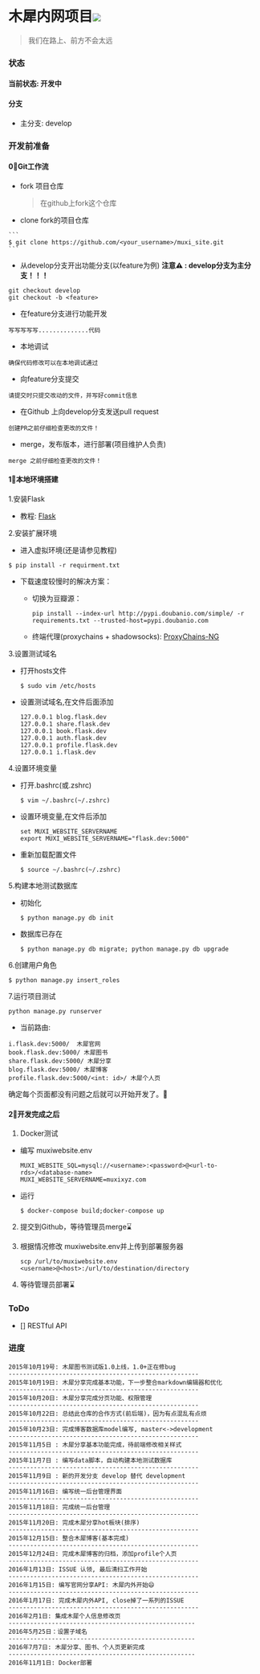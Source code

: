# 木犀内网项目<img src="http://muxistudio.com/static/images/favicon/favicon-32x32.png"> 

> 我们在路上、前方不会太远


### 状态
#### 当前状态: 开发中
#### 分支

* 主分支: develop

### 开发前准备


#### 0⃣️Git工作流

  * fork 项目仓库

    > 在github上fork这个仓库

  *  clone fork的项目仓库
    
    ```
    $ git clone https://github.com/<your_username>/muxi_site.git
    ```

  * 从develop分支开出功能分支(以feature为例)
  **注意⚠️  : develop分支为主分支！！！**
  
  ```
  git checkout develop
  git checkout -b <feature>
  ```
  
  * 在feature分支进行功能开发
  
  ```
  写写写写写..............代码
  ```
  * 本地调试
  
  ```
  确保代码修改可以在本地调试通过
  ```
  
  * 向feature分支提交

  ```
  请提交时只提交改动的文件，并写好commit信息
  ```
  * 在Github 上向develop分支发送pull request
 
  ```
  创建PR之前仔细检查更改的文件！
  ```
  
  * merge，发布版本，进行部署(项目维护人负责)
  
  ```
  merge 之前仔细检查更改的文件！
  ```

#### 1⃣️本地环境搭建
1.安装Flask

* 教程: [Flask](http://docs.jinkan.org/docs/flask/installation.html#installation)

2.安装扩展环境

  * 进入虚拟环境(还是请参见教程)

  ```
  $ pip install -r requirment.txt
  ```

  * 下载速度较慢时的解决方案：

    * 切换为豆瓣源：
   
       ```
       pip install --index-url http://pypi.doubanio.com/simple/ -r requirements.txt --trusted-host=pypi.doubanio.com
       ```
    * 终端代理(proxychains + shadowsocks):
    [ProxyChains-NG](https://github.com/rofl0r/proxychains-ng)

3.设置测试域名

* 打开hosts文件

   ```
   $ sudo vim /etc/hosts
   ```

* 设置测试域名,在文件后面添加
    
    ```
    127.0.0.1 blog.flask.dev
    127.0.0.1 share.flask.dev
    127.0.0.1 book.flask.dev
    127.0.0.1 auth.flask.dev
    127.0.0.1 profile.flask.dev
    127.0.0.1 i.flask.dev
    ```
    
4.设置环境变量

  * 打开.bashrc(或.zshrc)

    ```
    $ vim ~/.bashrc(~/.zshrc)
    ```
  * 设置环境变量,在文件后添加

    ```
    set MUXI_WEBSITE_SERVERNAME
    export MUXI_WEBSITE_SERVERNAME="flask.dev:5000"
    ```
  * 重新加载配置文件

    ```
    $ source ~/.bashrc(~/.zshrc) 
    ```
  
5.构建本地测试数据库
   
  * 初始化
   
    ```
    $ python manage.py db init
    ```

  * 数据库已存在

    ``` 
    $ python manage.py db migrate; python manage.py db upgrade
    ```

6.创建用户角色
  
  ```
  $ python manage.py insert_roles
  ```

7.运行项目测试

  ```
  python manage.py runserver
  ```
  * 当前路由:
  
  ```
  i.flask.dev:5000/  木犀官网
  book.flask.dev:5000/ 木犀图书
  share.flask.dev:5000/ 木犀分享
  blog.flask.dev:5000/ 木犀博客
  profile.flask.dev:5000/<int: id>/ 木犀个人页
  ```
  确定每个页面都没有问题之后就可以开始开发了。🐳

#### 2⃣️开发完成之后


1. Docker测试
   
  * 编写 muxiwebsite.env
  
    ```
    MUXI_WEBSITE_SQL=mysql://<username>:<password>@<url-to-rds>/<database-name>
    MUXI_WEBSITE_SERVERNAME=muxixyz.com
    ```

  * 运行
  
    ```
    $ docker-compose build;docker-compose up
    ```

2. 提交到Github，等待管理员merge⌛️

3. 根据情况修改 muxiwebsite.env并上传到部署服务器

   ```
   scp /url/to/muxiwebsite.env <username>@<host>:/url/to/destination/directory
   ```
4. 等待管理员部署⌛️

### ToDo

- [] RESTful API

### 进度

    2015年10月19号: 木犀图书测试版1.0上线，1.0+正在修bug
    -----------------------------------------------------
    2015年10月19日: 木犀分享完成基本功能，下一步整合markdown编辑器和优化
    -----------------------------------------------------
    2015年10月20日: 木犀分享完成分页功能、权限管理
    -----------------------------------------------------
    2015年10月22日: 总结此仓库的合作方式(前后端)，因为有点混乱有点烦
    -----------------------------------------------------
    2015年10月23日: 完成博客数据库model编写, master<->development
    -----------------------------------------------------
	2015年11月5日 : 木犀分享基本功能完成，待前端修改相关样式
    -----------------------------------------------------
	2015年11月7日 : 编写data脚本，自动构建本地测试数据库
    -----------------------------------------------------
	2015年11月9日 : 新的开发分支 develop 替代 development
    -----------------------------------------------------
	2015年11月16日: 编写统一后台管理界面
    -----------------------------------------------------
	2015年11月18日: 完成统一后台管理
    -----------------------------------------------------
	2015年11月20日: 完成木犀分享hot板块(排序)
    -----------------------------------------------------
    2015年12月15日: 整合木犀博客(基本完成)
    -----------------------------------------------------
    2015年12月24日: 完成木犀博客的归档，添加profile个人页
    -----------------------------------------------------
    2016年1月13日: ISSUE 认领, 最后清扫工作开始
    -----------------------------------------------------
    2016年1月15日: 编写官网分享API: 木犀内外开始😄
    -----------------------------------------------------
    2016年1月17日: 完成木犀内外API, close掉了一系列的ISSUE
    -----------------------------------------------------
    2016年2月1日: 集成木犀个人信息修改页
    ----------------------------------------------------
    2016年5月25日：设置子域名
    ----------------------------------------------------
    2016年7月7日: 木犀分享、图书、个人页更新完成
    ----------------------------------------------------
    2016年11月1日: Docker部署
